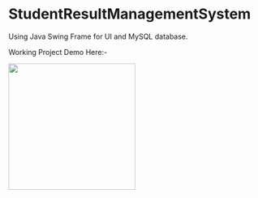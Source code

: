 # StudentResultManagementSystem
Using Java Swing Frame for UI and MySQL database.

Working Project Demo Here:-


<!-- ![](https://github.com/nishusingh71/StudentResultManagementSystem/blob/main/2023-04-06_17-04-22_AdobeExpress.gif); -->
<img src="[/images/output/video1.gif](https://github.com/nishusingh71/StudentResultManagementSystem/blob/main/2023-04-06_17-04-22_AdobeExpress.gif)" width="250" height="250"/>
